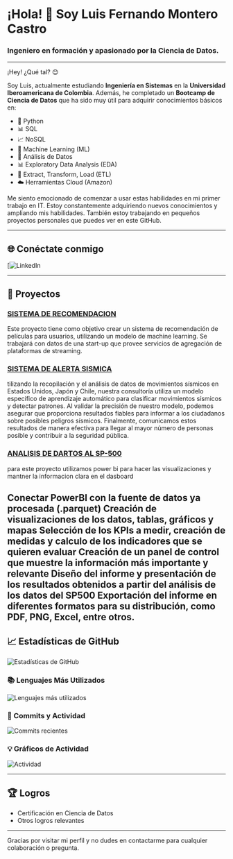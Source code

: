 # ¡Hola! 👋 Soy Luis Fernando Montero Castro

### Ingeniero en formación y apasionado por la Ciencia de Datos.

---

¡Hey! ¿Qué tal? 😊

Soy Luis, actualmente estudiando **Ingeniería en Sistemas** en la **Universidad Iberoamericana de Colombia**. Además, he completado un **Bootcamp de Ciencia de Datos** que ha sido muy útil para adquirir conocimientos básicos en:

- 🐍 Python
- 📊 SQL
- 📈 NoSQL
- 🤖 Machine Learning (ML)
- 🧮 Análisis de Datos
- 📊 Exploratory Data Analysis (EDA)
- 🔄 Extract, Transform, Load (ETL)
- ☁️ Herramientas Cloud (Amazon)

Me siento emocionado de comenzar a usar estas habilidades en mi primer trabajo en IT. Estoy constantemente adquiriendo nuevos conocimientos y ampliando mis habilidades. También estoy trabajando en pequeños proyectos personales que puedes ver en este GitHub.

---

## 🌐 Conéctate conmigo

[![LinkedIn](https://www.linkedin.com/in/luis-fernando-montero-castro-711b6524b/)

---

## 🚀 Proyectos

### [SISTEMA DE RECOMENDACION](https://github.com/luisfer2405/PI_HDT_07_FEB_2023)
Este proyecto tiene como objetivo crear un sistema de recomendación de películas para usuarios, utilizando un modelo de machine learning. Se trabajará con datos de una start-up que provee servicios de agregación de plataformas de streaming.

### [SISTEMA DE ALERTA SISMICA](https://github.com/jhonvelasque/SEISMIC_ALERT_SYSTEM)
tilizando la recopilación y el análisis de datos de movimientos sísmicos en Estados Unidos, Japón y Chile, nuestra consultoría utiliza un modelo específico de aprendizaje automático para clasificar movimientos sísmicos y detectar patrones. Al validar la precisión de nuestro modelo, podemos asegurar que proporciona resultados fiables para informar a los ciudadanos sobre posibles peligros sísmicos. Finalmente, comunicamos estos resultados de manera efectiva para llegar al mayor número de personas posible y contribuir a la seguridad pública.

### [ANALISIS DE DARTOS AL SP-500](https://github.com/luisfer2405/PI_Hr_ANALYTICS)
para este proyecto utilizamos power bi para hacer las visualizaciones y mantner la informacion clara en el dasboard

Conectar PowerBI con la fuente de datos ya procesada (.parquet) Creación de visualizaciones de los datos, tablas, gráficos y mapas Selección de los KPIs a medir, creación de medidas y calculo de los indicadores que se quieren evaluar Creación de un panel de control que muestre la información más importante y relevante Diseño del informe y presentación de los resultados obtenidos a partir del análisis de los datos del SP500 Exportación del informe en diferentes formatos para su distribución, como PDF, PNG, Excel, entre otros.
---

## 📈 Estadísticas de GitHub

![Estadísticas de GitHub](https://github-readme-stats.vercel.app/api?username=luisfer2405&show_icons=true&theme=radical)

### 📚 Lenguajes Más Utilizados
![Lenguajes más utilizados](https://github-readme-stats.vercel.app/api/top-langs/?username=luisfer2405&layout=compact&theme=radical)

### 🚀 Commits y Actividad
![Commits recientes](https://github-readme-streak-stats.herokuapp.com/?user=luisfer2405&theme=radical)

### 💡 Gráficos de Actividad
![Actividad](https://activity-graph.herokuapp.com/graph?username=luisfer2405&theme=radical)

---

## 🏆 Logros

- Certificación en Ciencia de Datos
- Otros logros relevantes

---

Gracias por visitar mi perfil y no dudes en contactarme para cualquier colaboración o pregunta.

